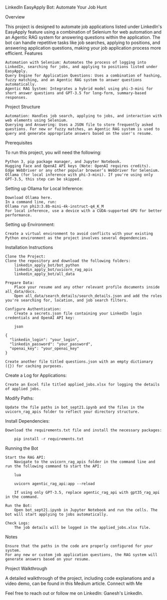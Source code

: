 LinkedIn EasyApply Bot: Automate Your Job Hunt

Overview

This project is designed to automate job applications listed under LinkedIn's EasyApply feature using a combination of Selenium for web automation and an Agentic RAG system for answering questions within the application. The bot can handle repetitive tasks like job searches, applying to positions, and answering application questions, making your job application process more efficient.
Features

    Automation with Selenium: Automates the process of logging into LinkedIn, searching for jobs, and applying to positions listed under EasyApply.
    Query Engine for Application Questions: Uses a combination of hashing, fuzzy matching, and an Agentic RAG system to answer questions automatically.
    Agentic RAG System: Integrates a hybrid model using phi-3-mini for short answer questions and GPT-3.5 for long-form, summary-based responses.

Project Structure

    Automation: Handles job search, applying to jobs, and interaction with web elements using Selenium.
    Querying and Answering: Uses a JSON file to store frequently asked questions. For new or fuzzy matches, an Agentic RAG system is used to query and generate appropriate answers based on the user's resume.

Prerequisites

To run this project, you will need the following:

    Python 3, pip package manager, and Jupyter Notebook.
    Hugging Face and OpenAI API keys (Note: OpenAI requires credits).
    Edge WebDriver or any other popular browser’s WebDriver for Selenium.
    Ollama (for local inference with phi-3-mini). If you're using only GPT-3.5, this step can be skipped.

Setting up Ollama for Local Inference:

    Download Ollama here.
    In a command line, run:
    Ollama run phi3:3.8b-mini-4k-instruct-q4_K_M
    For local inference, use a device with a CUDA-supported GPU for better performance.

Setting up Environment:

    Create a virtual environment to avoid conflicts with your existing Python environment as the project involves several dependencies.

Installation Instructions

    Clone the Project:
    Clone the repository and download the following folders:
        linkedin_apply_bot/bot_python
        linkedin_apply_bot/uvicorn_rag_apis
        linkedin_apply_bot/all_data

    Prepare Data:
        Place your resume and any other relevant profile documents inside all_data/docs.
        Open all_data/search_details/search_details.json and add the roles you're searching for, location, and job search filters.

    Configure Authentication:
        Create a secrets.json file containing your LinkedIn login credentials and OpenAI API key:

        json

    {
      "linkedin_login": "your_login",
      "linkedin_password": "your_password",
      "openai_key": "your_openai_key"
    }

    Create another file titled questions.json with an empty dictionary ({}) for caching purposes.

Create a Log for Applications:

    Create an Excel file titled applied_jobs.xlsx for logging the details of applied jobs.

Modify Paths:

    Update the file paths in bot_sept21.ipynb and the files in the uvicorn_rag_apis folder to reflect your directory structure.

Install Dependencies:

    Download the requirements.txt file and install the necessary packages:

        pip install -r requirements.txt

Running the Bot

    Start the RAG API:
        Navigate to the uvicorn_rag_apis folder in the command line and run the following command to start the API:

        lua

        uvicorn agentic_rag_api:app --reload

        If using only GPT-3.5, replace agentic_rag_api with gpt35_rag_api in the command.

    Run the Bot:
        Open bot_sept21.ipynb in Jupyter Notebook and run the cells. The bot will start applying to jobs automatically.

    Check Logs:
        The job details will be logged in the applied_jobs.xlsx file.

Notes

    Ensure that the paths in the code are properly configured for your system.
    For any new or custom job application questions, the RAG system will generate answers based on your resume.

Project Walkthrough

A detailed walkthrough of the project, including code explanations and a video demo, can be found in this Medium article.
Connect with Me

Feel free to reach out or follow me on LinkedIn: Ganesh's LinkedIn.
